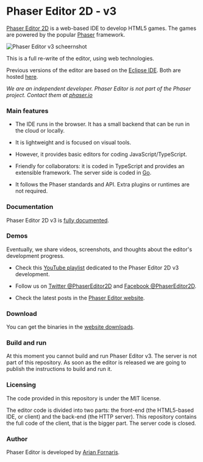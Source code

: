 # Phaser Editor 2D - v3

[Phaser Editor 2D](https://phasereditor2d.com) is a web-based IDE to develop HTML5 games. The games are powered by the popular [Phaser](https://phaser.io) framework.


![Phaser Editor v3 scheernshot](https://github.com/PhaserEditor2D/PhaserEditor2D-v3/raw/master/screens/preview.png "Phaser Editor v3 early preview")


This is a full re-write of the editor, using web technologies.

Previous versions of the editor are based on the [Eclipse IDE](https://eclipse.org). Both are hosted [here](https://github.com/PhaserEditor2D/PhaserEditor).

*We are an independent developer. Phaser Editor is not part of the Phaser project. Contact them at [phaser.io](https://phaser.io)*


### Main features


* The IDE runs in the browser. It has a small backend that can be run in the cloud or locally.

* It is lightweight and is focused on visual tools.

* However, it provides basic editors for coding JavaScript/TypeScript.

* Friendly for collaborators: it is coded in TypeScript and provides an extensible framework. The server side is coded in [Go](https://golang.org).

* It follows the Phaser standards and API. Extra plugins or runtimes are not required.


### Documentation

Phaser Editor 2D v3 is [fully documented](https://help.phasereditor2d.com).

### Demos

Eventually, we share videos, screenshots, and thoughts about the editor's development progress.

* Check this [YouTube playlist](https://www.youtube.com/playlist?list=PLB8gI_5U0MvARFuAFCRQkQNR1tgLN7MMM) dedicated to the Phaser Editor 2D v3 development.

* Follow us on [Twitter @PhaserEditor2D](https://twitter.com/PhaserEditor2D) and [Facebook @PhaserEditor2D](https://facebook.com/PhaserEditor2D).

* Check the latest posts in the [Phaser Editor website](https://phasereditor2d.com).

### Download

You can get the binaries in the [website downloads](https://phasereditor2d.com/downloads).

### Build and run

At this moment you cannot build and run Phaser Editor v3. The server is not part of this repository. As soon as the editor is released we are going to publish the instructions to build and run it.

### Licensing

The code provided in this repository is under the MIT license.

The editor code is divided into two parts: the front-end (the HTML5-based IDE, or client) and the back-end (the HTTP server). This repository contains the full code of the client, that is the bigger part. The server code is closed.


### Author

Phaser Editor is developed by [Arian Fornaris](https://twitter.com/boniatillo_com).